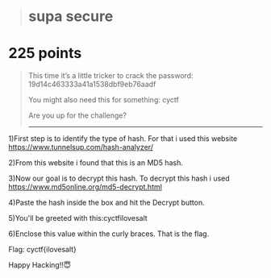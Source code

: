 > # supa secure

# 225 points
>
> This time it’s a little tricker to crack the password: 19d14c463333a41a1538dbf9eb76aadf
>
> You might also need this for something: cyctf
>
> Are you up for the challenge?
>
> ---------------------------------------------------------------------------------------------------
1)First step is to identify the type of hash. For that i used this website
https://www.tunnelsup.com/hash-analyzer/

2)From this website i found that this is an MD5 hash.

3)Now our goal is to decrypt this hash. To decrypt this hash i used
https://www.md5online.org/md5-decrypt.html

4)Paste the hash inside the box and hit the Decrypt button.

5)You'll be greeted with this:cyctfilovesalt

6)Enclose this value within the curly braces. That is the flag.


Flag: cyctf{ilovesalt}

Happy Hacking!!😇
